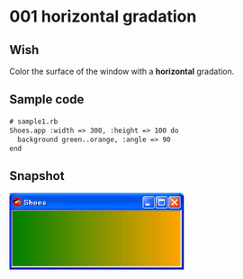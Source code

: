 001 horizontal gradation
========================

Wish
----
Color the surface of the window with a **horizontal** gradation.

Sample code
-----------
	# sample1.rb
	Shoes.app :width => 300, :height => 100 do
	  background green..orange, :angle => 90
	end

Snapshot
--------
![sample1.png](http://github.com/ashbb/shoes_tips_board/raw/master/images/sample1.png)
